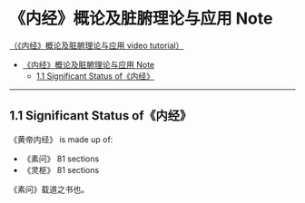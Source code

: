 # 《内经》概论及脏腑理论与应用 Note

[（《内经》概论及脏腑理论与应用 video tutorial）](https://www.xuexi.cn/lgpage/detail/index.html?id=10473760908187681677)

- [《内经》概论及脏腑理论与应用 Note](#内经概论及脏腑理论与应用-note)
  - [1.1 Significant Status of《内经》](#11-significant-status-of内经)

---

## 1.1 Significant Status of《内经》

《黄帝内经》 is made up of: 

- 《素问》 81 sections
- 《灵枢》 81 sections

《素问》载道之书也。

